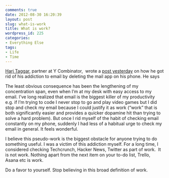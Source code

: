 ```yaml
---
comments: true
date: 2012-08-30 16:20:39
layout: post
slug: what-is-work
title: What is work?
wordpress_id: 225
categories:
- Everything Else
tags:
- Life
- Time
---
```


[Harj Taggar](http://harjtaggar.com/), partner at Y Combinator,  wrote a [post yesterday](http://blog.harjtaggar.com/time) on how he got rid of his addiction to email by deleting the mail app on his phone. He says


> 

The least obvious consequence has been the lengthening of my concentration span, even when I’m at my desk with easy access to my email. I’ve long realized that email is the biggest killer of my productivity e.g. if I’m trying to code I never stop to go and play video games but I did stop and check my email because I could justify it as work (“work” that is both significantly easier and provides a quicker dopamine hit than trying to solve a hard problem). But once I rid myself of the habit of checking email constantly on my phone, suddenly I had less of a habitual urge to check my email in general. It feels wonderful.


I believe this pseudo-work is the biggest obstacle for anyone trying to do something useful. I was a victim of this addiction myself. For a long time, I considered checking Techcrunch, Hacker News, Twitter as part of work.  It is not work. Nothing apart from the next item on your to-do list, Trello, Asana etc is work.

Do a favor to yourself. Stop believing in this broad definition of work.
